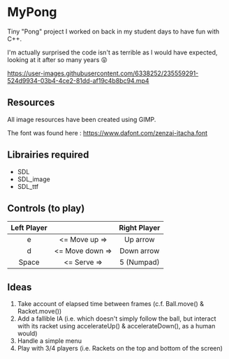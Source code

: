 # MyPong

Tiny "Pong" project I worked on back in my student days to have fun with C++.

I'm actually surprised the code isn't as terrible as I would have expected, looking at it after so many years 😝

https://user-images.githubusercontent.com/6338252/235559291-524d9934-03b4-4ce2-81dd-af19c4b8bc94.mp4

## Resources

All image resources have been created using GIMP.

The font was found here : https://www.dafont.com/zenzai-itacha.font

## Librairies required
- SDL
- SDL_image
- SDL_ttf

## Controls (to play)
| Left Player |                 | Right Player |
|:-----------:|:---------------:|:------------:|
|      e      |  <= Move up =>  |   Up arrow   |
|      d      | <= Move down => |  Down arrow  |
|    Space    |   <= Serve =>   |  5 (Numpad)  |

## Ideas
1) Take account of elapsed time between frames (c.f. Ball.move() & Racket.move())
2) Add a fallible IA (i.e. which doesn't simply follow the ball, but interact with its racket using accelerateUp() & accelerateDown(), as a human would)
3) Handle a simple menu
4) Play with 3/4 players (i.e. Rackets on the top and bottom of the screen)

